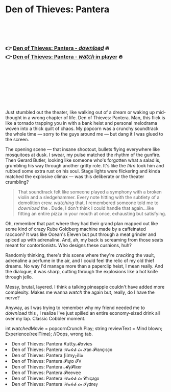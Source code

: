 <h1>Den of Thieves: Pantera</h1>

<br><br><br>

<h3>👉 <a href="https://Joes-soipertodi1978.github.io/gfvymvuryh/">Den of Thieves: Pantera - 𝘥𝘰𝘸𝘯𝘭𝘰𝘢𝘥</a> 🔥<br>
👉 <a href="https://Joes-soipertodi1978.github.io/gfvymvuryh/">Den of Thieves: Pantera - 𝘸𝘢𝘵𝘤𝘩 in player</a> 🔥
</h3>



<br><br><br><br><br><br><br>


Just stumbled out the theater, like walking out of a dream or waking up mid-thought in a wrong chapter of life. Den of Thieves: Pantera. Man, this flick is like a tornado trapping you in with a bank heist and personal melodrama woven into a thick quilt of chaos. My popcorn was a crunchy soundtrack the whole time — sorry to the guys around me — but dang it I was glued to the screen.

The opening scene — that insane shootout, bullets flying everywhere like mosquitoes at dusk. I swear, my pulse matched the rhythm of the gunfire. Then Gerard Butler, looking like someone who's forgotten what a salad is, grumbling his way through another gritty role. It's like the 𝘧𝘪𝘭𝘮 took him and rubbed some extra rust on his soul. Stage lights were flickering and kinda matched the explosive climax — was this deliberate or the theater crumbling?

> That soundtrack felt like someone played a symphony with a broken violin and a sledgehammer. Every note hitting with the subtlety of a demolition crew. 𝘸𝘢𝘵𝘤𝘩𝘪𝘯𝘨 that, I remembered someone told me to 𝘥𝘰𝘸𝘯𝘭𝘰𝘢𝘥 the  . Dude, I don't think I could handle that again...like fitting an entire pizza in your mouth at once, exhausting but satisfying.

Oh, remember that part where they had their grand plan mapped out like some kind of crazy Rube Goldberg machine made by a caffeinated raccoon? It was like Ocean's Eleven but put through a meat grinder and spiced up with adrenaline. And, ah, my back is screaming from those seats meant for contortionists. Who designs these cushions, huh?

Randomly thinking, there's this scene where they're 𝘤𝘳𝘢𝘤𝘬ing the vault, adrenaline a perfume in the air, and I could feel the relic of my old thief dreams. No way I'd manage more than a paperclip heist, I mean really. And the dialogue, it was sharp, cutting through the explosions like a hot knife through jello.

Messy, brutal, layered. I think a talking pineapple couldn't have added more complexity. Makes me wanna 𝘸𝘢𝘵𝘤𝘩 the   again but, really, do I have the nerve? 

Anyway, as I was trying to remember why my friend needed me to 𝘥𝘰𝘸𝘯𝘭𝘰𝘢𝘥 this  , I realize I've just spilled an entire economy-sized drink all over my lap. Classic Cobbler moment.

int 𝘸𝘢𝘵𝘤𝘩𝘦𝘥Movie = popcornCrunch.Play;
string reviewText = Mind blown;
 Experience(reelTime); //Oops, wrong tab.

<li>Den of Thieves: Pantera Ҝ𝗎𝗍𝗍𝗒𝓜𝗈ν𝗂𝖾𝗌</li>
<li>Den of Thieves: Pantera 𝒲𝒶𝓉𝒸𝒽 𝒾𝓃 𝒮𝖺𝗇 𝓕𝗋𝖺𝗇ç𝗂𝗌ç𝗈</li>
<li>Den of Thieves: Pantera ƒ𝗂𝗅𝗆𝗒𝓏𝗂𝗅𝗅𝖆</li>
<li>Den of Thieves: Pantera 𝓟𝗅ų𝗍𝗈 𝓣𝖵</li>
<li>Den of Thieves: Pantera 𝓜𝗒𝓕𝗅𝗂𝗑𝖾𝗋</li>
<li>Den of Thieves: Pantera 𝓕𝗋𝖾𝖾ν𝖾𝖾</li>
<li>Den of Thieves: Pantera 𝒲𝒶𝓉𝒸𝒽 𝒾𝓃 𝓒𝗁𝗂ç𝖺𝗀𝗈</li>
<li>Den of Thieves: Pantera 𝒲𝒶𝓉𝒸𝒽 𝒾𝓃 𝒮𝗒𝖽𝗇𝖾𝗒</li>
